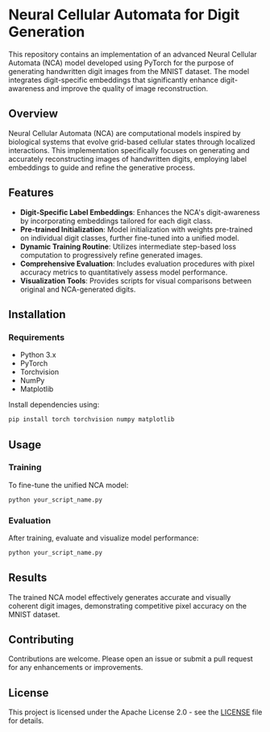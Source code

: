 # Neural Cellular Automata for Digit Generation

This repository contains an implementation of an advanced Neural Cellular Automata (NCA) model developed using PyTorch for the purpose of generating handwritten digit images from the MNIST dataset. The model integrates digit-specific embeddings that significantly enhance digit-awareness and improve the quality of image reconstruction.

## Overview

Neural Cellular Automata (NCA) are computational models inspired by biological systems that evolve grid-based cellular states through localized interactions. This implementation specifically focuses on generating and accurately reconstructing images of handwritten digits, employing label embeddings to guide and refine the generative process.

## Features

* **Digit-Specific Label Embeddings**: Enhances the NCA's digit-awareness by incorporating embeddings tailored for each digit class.
* **Pre-trained Initialization**: Model initialization with weights pre-trained on individual digit classes, further fine-tuned into a unified model.
* **Dynamic Training Routine**: Utilizes intermediate step-based loss computation to progressively refine generated images.
* **Comprehensive Evaluation**: Includes evaluation procedures with pixel accuracy metrics to quantitatively assess model performance.
* **Visualization Tools**: Provides scripts for visual comparisons between original and NCA-generated digits.

## Installation

### Requirements

* Python 3.x
* PyTorch
* Torchvision
* NumPy
* Matplotlib

Install dependencies using:

```bash
pip install torch torchvision numpy matplotlib
```

## Usage

### Training

To fine-tune the unified NCA model:

```bash
python your_script_name.py
```

### Evaluation

After training, evaluate and visualize model performance:

```bash
python your_script_name.py
```

## Results

The trained NCA model effectively generates accurate and visually coherent digit images, demonstrating competitive pixel accuracy on the MNIST dataset.

## Contributing

Contributions are welcome. Please open an issue or submit a pull request for any enhancements or improvements.

## License

This project is licensed under the Apache License 2.0 - see the [LICENSE](LICENSE) file for details.
